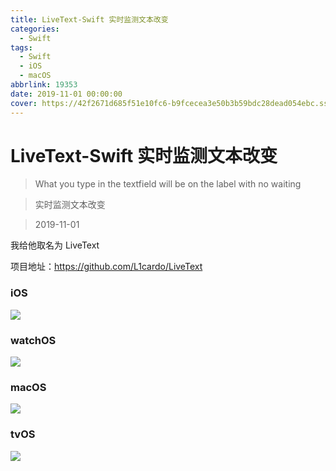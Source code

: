 ```yaml
---
title: LiveText-Swift 实时监测文本改变
categories:
  - Swift
tags:
  - Swift
  - iOS
  - macOS
abbrlink: 19353
date: 2019-11-01 00:00:00
cover: https://42f2671d685f51e10fc6-b9fcecea3e50b3b59bdc28dead054ebc.ssl.cf5.rackcdn.com/illustrations/code_review_l1q9.svg
---
```


# LiveText-Swift 实时监测文本改变

> What you type in the textfield will be on the label with no waiting

> 实时监测文本改变

> 2019-11-01

我给他取名为 LiveText

项目地址：https://github.com/L1cardo/LiveText

### iOS

![](https://cdn.jsdelivr.net/gh/L1cardo/LiveText@master/Demos/iOS.gif)

### watchOS

![](https://cdn.jsdelivr.net/gh/L1cardo/LiveText@master/Demos/watchOS.gif)

### macOS

![](https://cdn.jsdelivr.net/gh/L1cardo/LiveText@master/Demos/macOS.gif)

### tvOS

![](https://cdn.jsdelivr.net/gh/L1cardo/LiveText@master/Demos/tvOS.gif)

